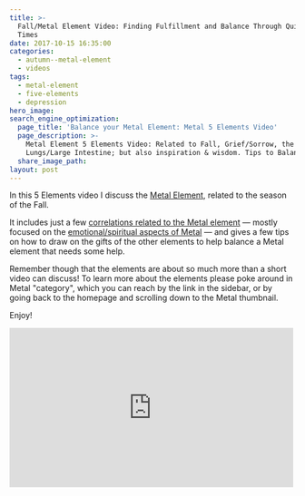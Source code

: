 ```yaml
---
title: >-
  Fall/Metal Element Video: Finding Fulfillment and Balance Through Quieter
  Times
date: 2017-10-15 16:35:00
categories:
  - autumn--metal-element
  - videos
tags:
  - metal-element
  - five-elements
  - depression
hero_image:
search_engine_optimization:
  page_title: 'Balance your Metal Element: Metal 5 Elements Video'
  page_description: >-
    Metal Element 5 Elements Video: Related to Fall, Grief/Sorrow, the
    Lungs/Large Intestine; but also inspiration & wisdom. Tips to Balance Metal
  share_image_path:
layout: post
---
```


In this 5 Elements video I discuss the [Metal Element](http://www.wisdomwaysacupuncture.com/2016/11/05/metal-season-the-time-for-learning-about-letting-go-but-that-whats-of-value-remains/), related to the season of the Fall.

It includes just a few [correlations related to the Metal element](http://www.wisdomwaysacupuncture.com/2011/10/05/time-to-inspire/) — mostly focused on the [emotional/spiritual aspects of Metal](http://www.wisdomwaysacupuncture.com/2011/10/26/what-we-learn-from-the-leaves-as-they-leave/) — and gives a few tips on how to draw on the gifts of the other elements to help balance a Metal element that needs some help.

Remember though that the elements are about so much more than a short video can discuss! To learn more about the elements please poke around in Metal "category", which you can reach by the link in the sidebar, or by going back to the homepage and scrolling down to the Metal thumbnail.

Enjoy!

<div class="cms-embed" data-cms-embed="PGlmcmFtZSB3aWR0aD0iNTAwIiBoZWlnaHQ9IjI4MSIgc3JjPSJodHRwczovL3d3dy55b3V0dWJlLmNvbS9lbWJlZC91aW1DdGdXVHg2dyIgZnJhbWVib3JkZXI9IjAiIGFsbG93PSJhdXRvcGxheTsgZW5jcnlwdGVkLW1lZGlhIiBhbGxvd2Z1bGxzY3JlZW4+PC9pZnJhbWU+"><iframe src="https://www.youtube.com/embed/uimCtgWTx6w" allow="autoplay; encrypted-media" allowfullscreen="" width="500" height="281" frameborder="0"></iframe></div>

&nbsp;